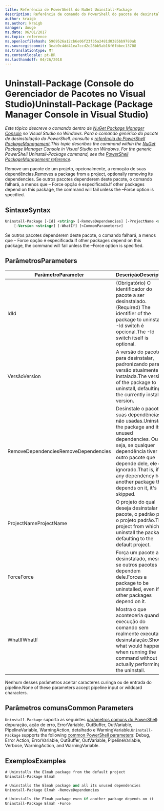 ```yaml
---
title: Referência de PowerShell do NuGet Uninstall-Package
description: Referência de comando do PowerShell do pacote de desinstalação no Console do Gerenciador de pacotes do NuGet no Visual Studio.
author: kraigb
ms.author: kraigb
manager: douge
ms.date: 06/01/2017
ms.topic: reference
ms.openlocfilehash: 5969526a12cb6e06f23f35a2481d0385bb9780ab
ms.sourcegitcommit: 3eab9c4dd41ea7ccd2c28bb5ab16f6fbbec13708
ms.translationtype: MT
ms.contentlocale: pt-BR
ms.lasthandoff: 04/26/2018
---
```

# <a name="uninstall-package-package-manager-console-in-visual-studio"></a><span data-ttu-id="99ad4-103">Uninstall-Package (Console do Gerenciador de Pacotes no Visual Studio)</span><span class="sxs-lookup"><span data-stu-id="99ad4-103">Uninstall-Package (Package Manager Console in Visual Studio)</span></span>

<span data-ttu-id="99ad4-104">*Este tópico descreve o comando dentro de [NuGet Package Manager Console](package-manager-console.md) no Visual Studio no Windows. Para o comando genérico do pacote de desinstalação do PowerShell, consulte o [referência do PowerShell PackageManagement](/powershell/module/packagemanagement/?view=powershell-6).*</span><span class="sxs-lookup"><span data-stu-id="99ad4-104">*This topic describes the command within the [NuGet Package Manager Console](package-manager-console.md) in Visual Studio on Windows. For the generic PowerShell Uninstall-Package command, see the [PowerShell PackageManagement reference](/powershell/module/packagemanagement/?view=powershell-6).*</span></span>

<span data-ttu-id="99ad4-105">Remove um pacote de um projeto, opcionalmente, a remoção de suas dependências.</span><span class="sxs-lookup"><span data-stu-id="99ad4-105">Removes a package from a project, optionally removing its dependencies.</span></span> <span data-ttu-id="99ad4-106">Se outros pacotes dependerem deste pacote, o comando falhará, a menos que – Force opção é especificada.</span><span class="sxs-lookup"><span data-stu-id="99ad4-106">If other packages depend on this package, the command will fail unless the –Force option is specified.</span></span>

## <a name="syntax"></a><span data-ttu-id="99ad4-107">Sintaxe</span><span class="sxs-lookup"><span data-stu-id="99ad4-107">Syntax</span></span>

```ps
Uninstall-Package [-Id] <string> [-RemoveDependencies] [-ProjectName <string>] [-Force]
    [-Version <string>] [-WhatIf] [<CommonParameters>]
```

<span data-ttu-id="99ad4-108">Se outros pacotes dependerem deste pacote, o comando falhará, a menos que – Force opção é especificada.</span><span class="sxs-lookup"><span data-stu-id="99ad4-108">If other packages depend on this package, the command will fail unless the –Force option is specified.</span></span>

## <a name="parameters"></a><span data-ttu-id="99ad4-109">Parâmetros</span><span class="sxs-lookup"><span data-stu-id="99ad4-109">Parameters</span></span>

| <span data-ttu-id="99ad4-110">Parâmetro</span><span class="sxs-lookup"><span data-stu-id="99ad4-110">Parameter</span></span> | <span data-ttu-id="99ad4-111">Descrição</span><span class="sxs-lookup"><span data-stu-id="99ad4-111">Description</span></span> |
| --- | --- |
| <span data-ttu-id="99ad4-112">Id</span><span class="sxs-lookup"><span data-stu-id="99ad4-112">Id</span></span> | <span data-ttu-id="99ad4-113">(Obrigatório) O identificador do pacote a ser desinstalado.</span><span class="sxs-lookup"><span data-stu-id="99ad4-113">(Required) The identifier of the package to uninstall.</span></span> <span data-ttu-id="99ad4-114">-Id switch é opcional.</span><span class="sxs-lookup"><span data-stu-id="99ad4-114">The -Id switch itself is optional.</span></span> |
| <span data-ttu-id="99ad4-115">Versão</span><span class="sxs-lookup"><span data-stu-id="99ad4-115">Version</span></span> | <span data-ttu-id="99ad4-116">A versão do pacote para desinstalar, padronizando para a versão atualmente instalada.</span><span class="sxs-lookup"><span data-stu-id="99ad4-116">The version of the package to uninstall, defaulting to the currently installed version.</span></span> |
| <span data-ttu-id="99ad4-117">RemoveDependencies</span><span class="sxs-lookup"><span data-stu-id="99ad4-117">RemoveDependencies</span></span> | <span data-ttu-id="99ad4-118">Desinstale o pacote e suas dependências não usadas.</span><span class="sxs-lookup"><span data-stu-id="99ad4-118">Uninstall the package and its unused dependencies.</span></span> <span data-ttu-id="99ad4-119">Ou seja, se qualquer dependência tiver outro pacote que depende dele, ele é ignorado.</span><span class="sxs-lookup"><span data-stu-id="99ad4-119">That is, if any dependency has another package that depends on it, it's skipped.</span></span> |
| <span data-ttu-id="99ad4-120">ProjectName</span><span class="sxs-lookup"><span data-stu-id="99ad4-120">ProjectName</span></span> | <span data-ttu-id="99ad4-121">O projeto do qual deseja desinstalar o pacote, o padrão para o projeto padrão.</span><span class="sxs-lookup"><span data-stu-id="99ad4-121">The project from which to uninstall the package, defaulting to the default project.</span></span> |
| <span data-ttu-id="99ad4-122">Force</span><span class="sxs-lookup"><span data-stu-id="99ad4-122">Force</span></span> | <span data-ttu-id="99ad4-123">Força um pacote a ser desinstalado, mesmo se outros pacotes dependem dele.</span><span class="sxs-lookup"><span data-stu-id="99ad4-123">Forces a package to be uninstalled, even if other packages depend on it.</span></span> |
| <span data-ttu-id="99ad4-124">WhatIf</span><span class="sxs-lookup"><span data-stu-id="99ad4-124">WhatIf</span></span> | <span data-ttu-id="99ad4-125">Mostra o que aconteceria quando a execução do comando sem realmente executar a desinstalação.</span><span class="sxs-lookup"><span data-stu-id="99ad4-125">Shows what would happen when running the command without actually performing the uninstall.</span></span> |

<span data-ttu-id="99ad4-126">Nenhum desses parâmetros aceitar caracteres curinga ou de entrada do pipeline.</span><span class="sxs-lookup"><span data-stu-id="99ad4-126">None of these parameters accept pipeline input or wildcard characters.</span></span>

## <a name="common-parameters"></a><span data-ttu-id="99ad4-127">Parâmetros comuns</span><span class="sxs-lookup"><span data-stu-id="99ad4-127">Common Parameters</span></span>

<span data-ttu-id="99ad4-128">`Uninstall-Package` suporta as seguintes [parâmetros comuns do PowerShell](http://go.microsoft.com/fwlink/?LinkID=113216): depuração, ação de erro, ErrorVariable, OutBuffer, OutVariable, PipelineVariable, WarningAction, detalhado e WarningVariable.</span><span class="sxs-lookup"><span data-stu-id="99ad4-128">`Uninstall-Package` supports the following [common PowerShell parameters](http://go.microsoft.com/fwlink/?LinkID=113216): Debug, Error Action, ErrorVariable, OutBuffer, OutVariable, PipelineVariable, Verbose, WarningAction, and WarningVariable.</span></span>

## <a name="examples"></a><span data-ttu-id="99ad4-129">Exemplos</span><span class="sxs-lookup"><span data-stu-id="99ad4-129">Examples</span></span>

```ps
# Uninstalls the Elmah package from the default project
Uninstall-Package Elmah

# Uninstalls the Elmah package and all its unused dependencies
Uninstall-Package Elmah -RemoveDependencies 

# Uninstalls the Elmah package even if another package depends on it
Uninstall-Package Elmah -Force
```
